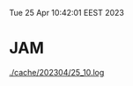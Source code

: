 Tue 25 Apr 10:42:01 EEST 2023
# JAM
<a href='./cache/202304/25_10.log'>./cache/202304/25_10.log</a>
